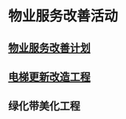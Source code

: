 # 物业服务改善活动

## [物业服务改善计划](./plan)
## [电梯更新改造工程](./lift)

## 绿化带美化工程


<!--

## [绿化美化工程](./lift)

# 小区物业服务情况

## [罗湖金岸水泵改造方案](https://wj.qq.com/s2/3036923/375f)

## 清洁卫生

## 电梯

-->


